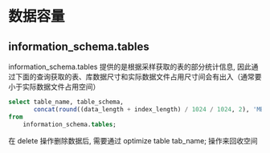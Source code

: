 # 数据容量

## information_schema.tables

information_schema.tables 提供的是根据采样获取的表的部分统计信息, 因此通过下面的查询获取的表、库数据尺寸和实际数据文件占用尺寸间会有出入（通常要小于实际数据文件占用空间）

```sql
select table_name, table_schema, 
       concat(round((data_length + index_length) / 1024 / 1024, 2), 'MB')
from
    information_schema.tables;
```

在 delete 操作删除数据后, 需要通过 optimize table tab_name; 操作来回收空间
